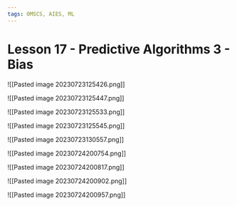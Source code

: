 ```yaml
---
tags: OMSCS, AIES, ML
---
```

# Lesson 17 - Predictive Algorithms 3 - Bias

![[Pasted image 20230723125426.png]]

![[Pasted image 20230723125447.png]]

![[Pasted image 20230723125533.png]]

![[Pasted image 20230723125545.png]]

![[Pasted image 20230723130557.png]]

![[Pasted image 20230724200754.png]]

![[Pasted image 20230724200817.png]]

![[Pasted image 20230724200902.png]]

![[Pasted image 20230724200957.png]]


